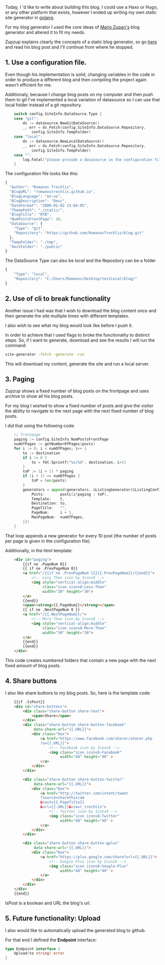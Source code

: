 Today, I 'd like to write about building this blog. I could use a Haxo or Hugo, or any other platform that exists, however I ended up writing my own static site generator in [golang](https://golang.org/).

For my blog generator I used the core ideas of [Mario Zupan's](https://zupzup.org/) blog generator and altered it to fit my needs.

Zupzup explains clearly the concepts of a static blog generator, so go [here](https://zupzup.org/static-blog-generator-go/) and read his blog post and I'll continue from where he stopped.

## 1. Use a configuration file.

Even though his implementation is solid, changing variables in the code in order to produce a different blog and then compiling the project again wasn't efficient for me.

Additionaly, because I change blog posts on my computer and then push them to git I've implemented a local variation of datasource so I can use that local folder instead of a git repository. 

```go
    switch config.SiteInfo.DataSource.Type {
	case "git":
		ds := datasource.NewGitDataSource()
		_, err = ds.Fetch(config.SiteInfo.DataSource.Repository,
			config.SiteInfo.TempFolder)
	case "local":
		ds := datasource.NewLocalDataSource()
		_, err = ds.Fetch(config.SiteInfo.DataSource.Repository,
			config.SiteInfo.TempFolder)
	case "":
		log.Fatal("please provide a datasource in the configuration file")
	}
```

The configuration file looks like this:

```javascript
{
  "Author": "Romanos Trechlis",
  "BlogURL": "romanostrechlis.github.io",
  "BlogLanguage": "en-us",
  "BlogDescription": "Desc",
  "DateFormat": "2006-01-02 15:04:05",
  "ThemePath": "./static/",
  "BlogTitle": "RTB",
  "NumPostsFrontPage": 10,
  "DataSource": {
    "Type": "git",
    "Repository": "https://github.com/RomanosTrechlis/blog.git"
  },
  "TempFolder": "./tmp",
  "DestFolder": "./public"
}
```

The DataSource Type can also be *local* and the Repository can be a folder

```javascript
{
    "Type": "local",
    "Repository": "C:/Users/Romanos/Desktop/testLocal/blog/"
}
```

## 2. Use of cli to break functionality

Another issue I had was that I wish to download the blog content once and then generate the site multiple times with different templates. 

I also wish to see what my blog would look like before I push it. 

In order to achieve that I used flags to broke the functionality to distinct steps. So, if I want to generate, download and see the results I will run the command:

```bash
site-generator -fetch -generate -run
```

This will download my content, generate the site and run a local server.

## 3. Paging

Zupzup shows a fixed number of blog posts on the frontpage and uses archive to show all his blog posts.

For my blog I wished to show a fixed number of posts and give the visitor the ability to navigate to the next page with the next fixed number of blog posts.

I did that using the following code:

```go
    // frontpage
	paging := config.SiteInfo.NumPostsFrontPage
	numOfPages := getNumberOfPages(posts)
	for i := 0; i < numOfPages; i++ {
		to := destination
		if i != 0 {
			to = fmt.Sprintf("%s/%d", destination, i+1)
		}
		toP := (i + 1) * paging
		if (i + 1) == numOfPages {
			toP = len(posts)
		}
		generators = append(generators, &ListingGenerator{&ListingConfig{
			Posts:       posts[i*paging : toP],
			Template:    t,
			Destination: to,
			PageTitle:   "",
			PageNum:     i + 1,
			MaxPageNum:  numOfPages,
		}})
	}
```

That loop appends a new generator for every 10 post (the number of posts per page is given in the configuration file).

Additionally, in the html template:

```html
    <div id="paging">
        {{if ne .PageNum 0}}
        {{ if ne .PrevPageNum 0}}
        <a href="/{{if ne .PrevPageNum 1}}{{.PrevPageNum}}/{{end}}">
            <!-- Less Than icon by Icons8 -->
            <img style="vertical-align:middle" 
                 class="icon icons8-Less-Than"
                 width="30" height="30">
        </a>
        {{end}}
        <span><strong>{{.PageNum}}</strong></span>
        {{ if ne .NextPageNum 0 }}
        <a href="/{{.NextPageNum}}/">
            <!-- More Than icon by Icons8 -->
            <img style="vertical-align:middle" 
                 class="icon icons8-More-Than" 
                 width="30" height="30">
        </a>
        {{end}}
        {{end}}
    </div>
```

This code creates numbered folders that contain a new page with the next fixed amount of blog posts.

## 4. Share buttons

I also like share buttons to my blog posts. So, here is the template code:

```html
    {{if .IsPost}}
    <div id="share-buttons">
        <div class="share-button share-text">
            <span>Share</span>
        </div>
        <div class="share-button share-button-facebook" 
             data-share-url="{{.URL}}">
            <div class="box">
                <a href="https://www.facebook.com/sharer/sharer.php
                ?u={{.URL}}">
                    <!-- Facebook icon by Icons8 -->
                    <img class="icon icons8-Facebook" 
                         width="48" height="48" >
                </a>
            </div>
        </div>

        <div class="share-button share-button-twitter" 
             data-share-url="{{.URL}}">
            <div class="box">
                <a href="http://twitter.com/intent/tweet
                ?source=sharethiscom
                &text={{.PageTitle}}
                &url={{.URL}}&via=r_trechlis">
                    <!-- Twitter icon by Icons8 -->
                    <img class="icon icons8-Twitter" 
                         width="48" height="48" >
                </a>
            </div>
        </div>

        <div class="share-button share-button-gplus" 
             data-share-url="{{.URL}}">
            <div class="box">
                <a href="https://plus.google.com/share?url={{.URL}}">
                    <!-- Google Plus icon by Icons8 -->
                    <img class="icon icons8-Google-Plus" 
                         width="48" height="48" >
                </a>
            </div>
        </div>
    </div>
    {{end}}
```

IsPost is a boolean and URL the blog's url.

## 5. Future functionality: Upload

I also would like to automatically upload the generated blog to github.

For that end I defined the **Endpoint** interface:

```go
type Endpoint interface {
	Upload(to string) error
}
```
